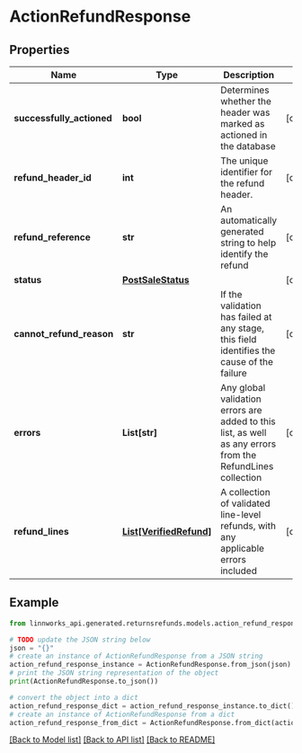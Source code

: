 # ActionRefundResponse


## Properties

Name | Type | Description | Notes
------------ | ------------- | ------------- | -------------
**successfully_actioned** | **bool** | Determines whether the header was marked as actioned in the database | [optional] 
**refund_header_id** | **int** | The unique identifier for the refund header. | [optional] 
**refund_reference** | **str** | An automatically generated string to help identify the refund | [optional] 
**status** | [**PostSaleStatus**](PostSaleStatus.md) |  | [optional] 
**cannot_refund_reason** | **str** | If the validation has failed at any stage, this field identifies the cause of the failure | [optional] 
**errors** | **List[str]** | Any global validation errors are added to this list, as well as any errors from the RefundLines collection | [optional] 
**refund_lines** | [**List[VerifiedRefund]**](VerifiedRefund.md) | A collection of validated line-level refunds, with any applicable errors included | [optional] 

## Example

```python
from linnworks_api.generated.returnsrefunds.models.action_refund_response import ActionRefundResponse

# TODO update the JSON string below
json = "{}"
# create an instance of ActionRefundResponse from a JSON string
action_refund_response_instance = ActionRefundResponse.from_json(json)
# print the JSON string representation of the object
print(ActionRefundResponse.to_json())

# convert the object into a dict
action_refund_response_dict = action_refund_response_instance.to_dict()
# create an instance of ActionRefundResponse from a dict
action_refund_response_from_dict = ActionRefundResponse.from_dict(action_refund_response_dict)
```
[[Back to Model list]](../README.md#documentation-for-models) [[Back to API list]](../README.md#documentation-for-api-endpoints) [[Back to README]](../README.md)



